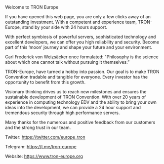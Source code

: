 Welcome to TRON Europe

If you have opened this web page, you are only a few clicks away of an outstanding investment. With a competent and experience team, TRON-Europe, stand by your side with 24 hours support. 

With perfect symbiosis of powerful servers, sophisticated technology and excellent developers, we can offer you high reliability and security. Become part of this ‘moon’ journey and shape your future and your environment.

Carl Frederick von Weizsäcker once formulated: 
"Philosophy is the science about which one cannot talk without pursuing it themselves.”

TRON-Europe, have turned a hobby into passion. Our goal is to make TRON Convention tradable and tangible for everyone. Every investor has the opportunity to benefit from this growth.

Visionary thinking drives us to reach new milestones and ensures the sustainable development of TRON Convention. With over 20 years of experience in computing technology EDV and the ability to bring your own ideas into the development, we can provide a 24 hour support and tremendous security through high performance servers.

Many thanks for the numerous and positive feedback from our customers and the strong trust in our team.

Twitter:  https://twitter.com/europe_tron

Telegram: https://t.me/tron-europe

Website:  https://www.tron-europe.org

